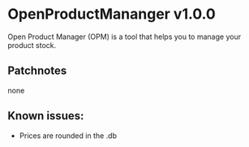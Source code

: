 # OpenProductMananger v1.0.0
Open Product Manager (OPM) is a tool that helps you to manage your product stock.

## Patchnotes
none

## Known issues:
- Prices are rounded in the .db

